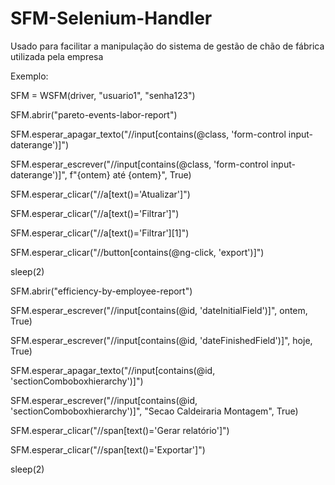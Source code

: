 # SFM-Selenium-Handler
Usado para facilitar a manipulação do sistema de gestão de chão de fábrica utilizada pela empresa

Exemplo:


SFM = WSFM(driver, "usuario1", "senha123")

SFM.abrir("pareto-events-labor-report")

SFM.esperar_apagar_texto("//input[contains(@class, 'form-control input-daterange')]")

SFM.esperar_escrever("//input[contains(@class, 'form-control input-daterange')]", f"{ontem} até {ontem}", True)

SFM.esperar_clicar("//a[text()='Atualizar']")

SFM.esperar_clicar("//a[text()='Filtrar']") 

SFM.esperar_clicar("//a[text()='Filtrar'][1]")

SFM.esperar_clicar("//button[contains(@ng-click, 'export')]") 

sleep(2)

SFM.abrir("efficiency-by-employee-report")

SFM.esperar_escrever("//input[contains(@id, 'dateInitialField')]", ontem, True)

SFM.esperar_escrever("//input[contains(@id, 'dateFinishedField')]", hoje, True)

SFM.esperar_apagar_texto("//input[contains(@id, 'sectionComboboxhierarchy')]")

SFM.esperar_escrever("//input[contains(@id, 'sectionComboboxhierarchy')]", "Secao Caldeiraria Montagem", True)

SFM.esperar_clicar("//span[text()='Gerar relatório']")

SFM.esperar_clicar("//span[text()='Exportar']")

sleep(2)
